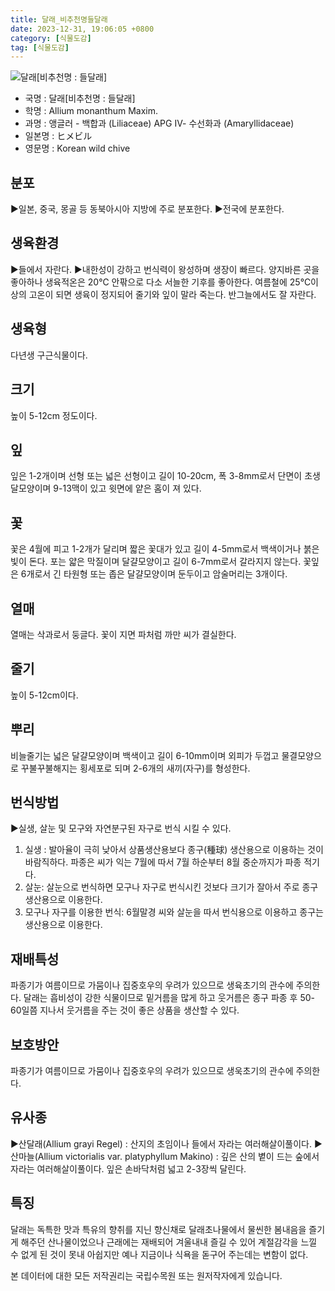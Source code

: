 ```yaml
---
title: 달래_비추천명들달래
date: 2023-12-31, 19:06:05 +0800
category: [식물도감]
tag: [식물도감]
---
```




![달래[비추천명 : 들달래]](http://www.nature.go.kr/fileUpload/plants/basic/Liliaceae/Allium/8681/1_th2.JPG)
- 국명 : 달래[비추천명 : 들달래]
- 학명 : Allium monanthum Maxim.
- 과명 : 앵글러 - 백합과 (Liliaceae) APG Ⅳ- 수선화과 (Amaryllidaceae)
- 일본명 : ヒメビル
- 영문명 : Korean wild chive


## 분포
▶일본, 중국, 몽골 등 동북아시아 지방에 주로 분포한다.▶전국에 분포한다.
## 생육환경
▶들에서 자란다. ▶내한성이 강하고 번식력이 왕성하며 생장이 빠르다. 양지바른 곳을 좋아하나 생육적온은 20℃ 안팎으로 다소 서늘한 기후를 좋아한다. 여름철에 25℃이상의 고온이 되면 생육이 정지되어 줄기와 잎이 말라 죽는다. 반그늘에서도 잘 자란다.
## 생육형
다년생 구근식물이다.
## 크기
높이 5-12cm 정도이다.
## 잎
잎은 1-2개이며 선형 또는 넓은 선형이고 길이 10-20cm, 폭 3-8mm로서 단면이 초생달모양이며 9-13맥이 있고 윗면에 얕은 홈이 져 있다.
## 꽃
꽃은 4월에 피고 1-2개가 달리며 짧은 꽃대가 있고 길이 4-5mm로서 백색이거나 붉은 빛이 돈다. 포는 얇은 막질이며 달걀모양이고 길이 6-7mm로서 갈라지지 않는다. 꽃잎은 6개로서 긴 타원형 또는 좁은 달걀모양이며 둔두이고 암술머리는 3개이다.
## 열매
열매는 삭과로서 둥글다. 꽃이 지면 파처럼 까만 씨가 결실한다.
## 줄기
높이 5-12cm이다.
## 뿌리
비늘줄기는 넓은 달걀모양이며 백색이고 길이 6-10mm이며 외피가 두껍고 물결모양으로 꾸불꾸불해지는 횡세포로 되며 2-6개의 새끼(자구)를 형성한다.
## 번식방법
▶실생, 살눈 및 모구와 자연분구된 자구로 번식 시킬 수 있다.1. 실생 : 발아율이 극히 낮아서 상품생산용보다 종구(種球) 생산용으로 이용하는 것이 바람직하다. 파종은 씨가 익는 7월에 따서 7월 하순부터 8월 중순까지가 파종 적기다.2. 살눈: 살눈으로 번식하면 모구나 자구로 번식시킨 것보다 크기가 잘아서 주로 종구생산용으로 이용한다.3. 모구나 자구를 이용한 번식: 6월말경 씨와 살눈을 따서 번식용으로 이용하고 종구는 생산용으로 이용한다.
## 재배특성
파종기가 여름이므로 가뭄이나 집중호우의 우려가 있으므로 생육초기의 관수에 주의한다. 달래는 흡비성이 강한 식물이므로 밑거름을 많게 하고 웃거름은 종구 파종 후 50-60일쯤 지나서 웃거름을 주는 것이 좋은 상품을 생산할 수 있다.
## 보호방안
파종기가 여름이므로 가뭄이나 집중호우의 우려가 있으므로 생욱초기의 관수에 주의한다.
## 유사종
▶산달래(Allium grayi Regel) : 산지의 초임이나 들에서 자라는 여러해살이풀이다.▶산마늘(Allium victorialis var. platyphyllum Makino) : 깊은 산의 볕이 드는 숲에서 자라는 여러해살이풀이다. 잎은 손바닥처럼 넓고 2-3장씩 달린다.
## 특징
달래는 독특한 맛과 특유의 향취를 지닌 향신채로 달래초나물에서 물씬한 봄내음을 즐기게 해주던 산나물이었으나 근래에는 재배되어 겨울내내 즐길 수 있어 계절감각을 느낄 수 없게 된 것이 못내 아쉽지만 예나 지금이나 식욕을 돋구어 주는데는 변함이 없다.






본 데이터에 대한 모든 저작권리는 국립수목원 또는 원저작자에게 있습니다.
